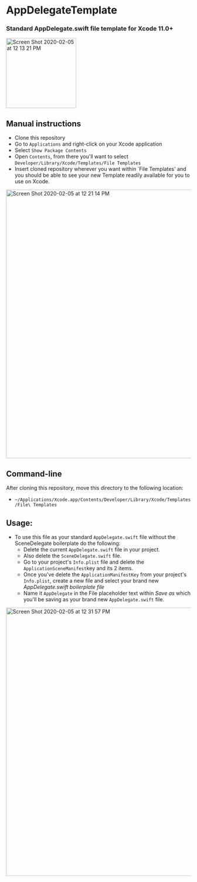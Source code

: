 # AppDelegateTemplate 
### Standard AppDelegate.swift file template for Xcode 11.0+
<img width="191" alt="Screen Shot 2020-02-05 at 12 13 21 PM" src="https://user-images.githubusercontent.com/21044119/73865221-eeb90180-4810-11ea-954c-a5e4bf8d7692.png"> 

## Manual instructions
- Clone this repository
- Go to `Applications` and right-click on your Xcode application
- Select `Show Package Contents`
- Open `Contents`, from there you'll want to select `Developer/Library/Xcode/Templates/File Templates`
- Insert cloned repository wherever you want within `File Templates' and you should be able to see your new Template readily available for you to use on Xcode.

<img width="732" alt="Screen Shot 2020-02-05 at 12 21 14 PM" src="https://user-images.githubusercontent.com/21044119/73865949-0a70d780-4812-11ea-9f9b-6bf82996c233.png">

## Command-line
After cloning this repository, move this directory to the following location:
- `~/Applications/Xcode.app/Contents/Developer/Library/Xcode/Templates/File\ Templates`

## Usage:
- To use this file as your standard `AppDelegate.swift` file without the SceneDelegate boilerplate do the following:
  - Delete the current `AppDelegate.swift` file in your project.
  - Also delete the `SceneDelegate.swift` file. 
  - Go to your project's `Info.plist` file and delete the `ApplicationSceneManifest`key and its 2 items.
  - Once you've delete the `ApplicationManifestKey` from your project's `Info.plist`, create a new file and select your brand new *AppDelegate.swift boilerplate file*
  - Name it `AppDelegate` in the File placeholder text within _Save as_ which you'll be saving as your brand new `AppDelegate.swift` file.  
 
<img width="731" alt="Screen Shot 2020-02-05 at 12 31 57 PM" src="https://user-images.githubusercontent.com/21044119/73866927-b535c580-4813-11ea-9beb-456afd90636d.png">
